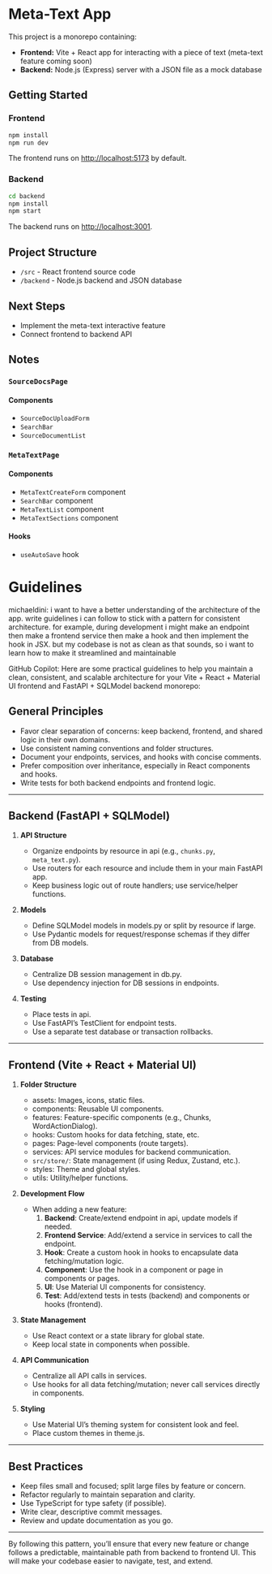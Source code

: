 # Meta-Text App

This project is a monorepo containing:

- **Frontend:** Vite + React app for interacting with a piece of text (meta-text feature coming soon)
- **Backend:** Node.js (Express) server with a JSON file as a mock database

## Getting Started

### Frontend

```sh
npm install
npm run dev
```

The frontend runs on [http://localhost:5173](http://localhost:5173) by default.

### Backend

```sh
cd backend
npm install
npm start
```

The backend runs on [http://localhost:3001](http://localhost:3001).

## Project Structure

- `/src` - React frontend source code
- `/backend` - Node.js backend and JSON database

## Next Steps

- Implement the meta-text interactive feature
- Connect frontend to backend API

## Notes

### `SourceDocsPage`

#### Components

- `SourceDocUploadForm`
- `SearchBar`
- `SourceDocumentList`

### `MetaTextPage`

#### Components

- `MetaTextCreateForm` component
- `SearchBar` component
- `MetaTextList` component
- `MetaTextSections` component

#### Hooks

- `useAutoSave` hook

# Guidelines

michaeldini: i want to have a better understanding of the architecture of the app. write guidelines i can follow to stick with a pattern for consistent architecture. for example, during development i might make an endpoint then make a frontend service then make a hook and then implement the hook in JSX. but my codebase is not as clean as that sounds, so i want to learn how to make it streamlined and maintainable

GitHub Copilot: Here are some practical guidelines to help you maintain a clean, consistent, and scalable architecture for your Vite + React + Material UI frontend and FastAPI + SQLModel backend monorepo:

## General Principles

- Favor clear separation of concerns: keep backend, frontend, and shared logic in their own domains.
- Use consistent naming conventions and folder structures.
- Document your endpoints, services, and hooks with concise comments.
- Prefer composition over inheritance, especially in React components and hooks.
- Write tests for both backend endpoints and frontend logic.

---

## Backend (FastAPI + SQLModel)

1. **API Structure**
   - Organize endpoints by resource in api (e.g., `chunks.py`, `meta_text.py`).
   - Use routers for each resource and include them in your main FastAPI app.
   - Keep business logic out of route handlers; use service/helper functions.

2. **Models**
   - Define SQLModel models in models.py or split by resource if large.
   - Use Pydantic models for request/response schemas if they differ from DB models.

3. **Database**
   - Centralize DB session management in db.py.
   - Use dependency injection for DB sessions in endpoints.

4. **Testing**
   - Place tests in api.
   - Use FastAPI’s TestClient for endpoint tests.
   - Use a separate test database or transaction rollbacks.

---

## Frontend (Vite + React + Material UI)

1. **Folder Structure**
   - assets: Images, icons, static files.
   - components: Reusable UI components.
   - features: Feature-specific components (e.g., Chunks, WordActionDialog).
   - hooks: Custom hooks for data fetching, state, etc.
   - pages: Page-level components (route targets).
   - services: API service modules for backend communication.
   - `src/store/`: State management (if using Redux, Zustand, etc.).
   - styles: Theme and global styles.
   - utils: Utility/helper functions.

2. **Development Flow**
   - When adding a new feature:
     1. **Backend**: Create/extend endpoint in api, update models if needed.
     2. **Frontend Service**: Add/extend a service in services to call the endpoint.
     3. **Hook**: Create a custom hook in hooks to encapsulate data fetching/mutation logic.
     4. **Component**: Use the hook in a component or page in components or pages.
     5. **UI**: Use Material UI components for consistency.
     6. **Test**: Add/extend tests in tests (backend) and components or hooks (frontend).

3. **State Management**
   - Use React context or a state library for global state.
   - Keep local state in components when possible.

4. **API Communication**
   - Centralize all API calls in services.
   - Use hooks for all data fetching/mutation; never call services directly in components.

5. **Styling**
   - Use Material UI’s theming system for consistent look and feel.
   - Place custom themes in theme.js.

---

## Best Practices

- Keep files small and focused; split large files by feature or concern.
- Refactor regularly to maintain separation and clarity.
- Use TypeScript for type safety (if possible).
- Write clear, descriptive commit messages.
- Review and update documentation as you go.

---

By following this pattern, you’ll ensure that every new feature or change follows a predictable, maintainable path from backend to frontend UI. This will make your codebase easier to navigate, test, and extend.
